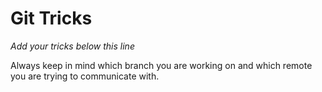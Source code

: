 # Git Tricks

*Add your tricks below this line*

Always keep in mind which branch you are working on and which remote you are trying to communicate with.
